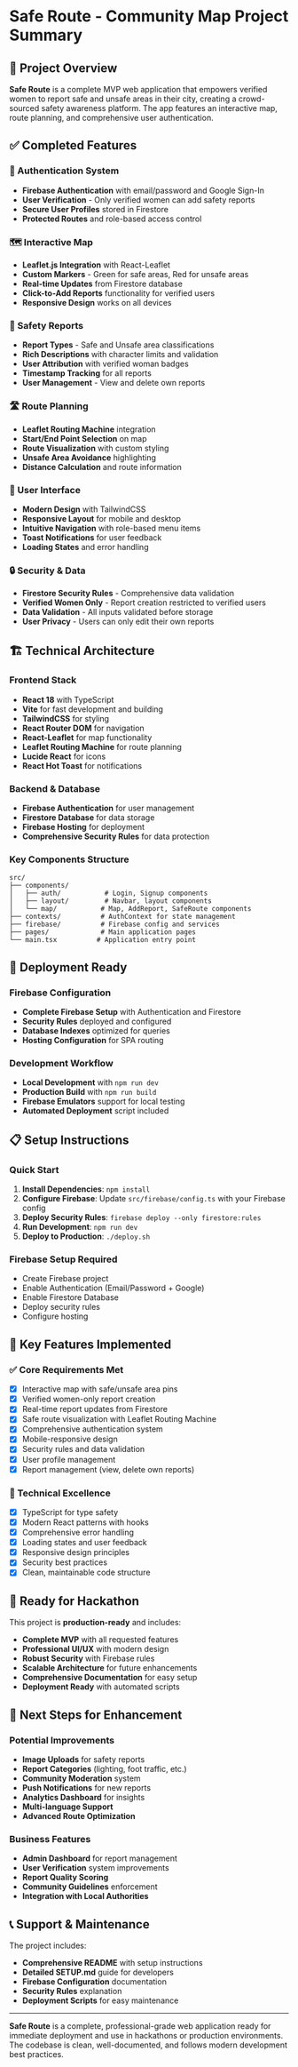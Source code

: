 # Safe Route - Community Map Project Summary

## 🎯 Project Overview

**Safe Route** is a complete MVP web application that empowers verified women to report safe and unsafe areas in their city, creating a crowd-sourced safety awareness platform. The app features an interactive map, route planning, and comprehensive user authentication.

## ✅ Completed Features

### 🔐 Authentication System
- **Firebase Authentication** with email/password and Google Sign-In
- **User Verification** - Only verified women can add safety reports
- **Secure User Profiles** stored in Firestore
- **Protected Routes** and role-based access control

### 🗺️ Interactive Map
- **Leaflet.js Integration** with React-Leaflet
- **Custom Markers** - Green for safe areas, Red for unsafe areas
- **Real-time Updates** from Firestore database
- **Click-to-Add Reports** functionality for verified users
- **Responsive Design** works on all devices

### 📍 Safety Reports
- **Report Types** - Safe and Unsafe area classifications
- **Rich Descriptions** with character limits and validation
- **User Attribution** with verified woman badges
- **Timestamp Tracking** for all reports
- **User Management** - View and delete own reports

### 🛣️ Route Planning
- **Leaflet Routing Machine** integration
- **Start/End Point Selection** on map
- **Route Visualization** with custom styling
- **Unsafe Area Avoidance** highlighting
- **Distance Calculation** and route information

### 🎨 User Interface
- **Modern Design** with TailwindCSS
- **Responsive Layout** for mobile and desktop
- **Intuitive Navigation** with role-based menu items
- **Toast Notifications** for user feedback
- **Loading States** and error handling

### 🔒 Security & Data
- **Firestore Security Rules** - Comprehensive data validation
- **Verified Women Only** - Report creation restricted to verified users
- **Data Validation** - All inputs validated before storage
- **User Privacy** - Users can only edit their own reports

## 🏗️ Technical Architecture

### Frontend Stack
- **React 18** with TypeScript
- **Vite** for fast development and building
- **TailwindCSS** for styling
- **React Router DOM** for navigation
- **React-Leaflet** for map functionality
- **Leaflet Routing Machine** for route planning
- **Lucide React** for icons
- **React Hot Toast** for notifications

### Backend & Database
- **Firebase Authentication** for user management
- **Firestore Database** for data storage
- **Firebase Hosting** for deployment
- **Comprehensive Security Rules** for data protection

### Key Components Structure
```
src/
├── components/
│   ├── auth/           # Login, Signup components
│   ├── layout/         # Navbar, layout components
│   └── map/           # Map, AddReport, SafeRoute components
├── contexts/          # AuthContext for state management
├── firebase/          # Firebase config and services
├── pages/             # Main application pages
└── main.tsx          # Application entry point
```

## 🚀 Deployment Ready

### Firebase Configuration
- **Complete Firebase Setup** with Authentication and Firestore
- **Security Rules** deployed and configured
- **Database Indexes** optimized for queries
- **Hosting Configuration** for SPA routing

### Development Workflow
- **Local Development** with `npm run dev`
- **Production Build** with `npm run build`
- **Firebase Emulators** support for local testing
- **Automated Deployment** script included

## 📋 Setup Instructions

### Quick Start
1. **Install Dependencies**: `npm install`
2. **Configure Firebase**: Update `src/firebase/config.ts` with your Firebase config
3. **Deploy Security Rules**: `firebase deploy --only firestore:rules`
4. **Run Development**: `npm run dev`
5. **Deploy to Production**: `./deploy.sh`

### Firebase Setup Required
- Create Firebase project
- Enable Authentication (Email/Password + Google)
- Enable Firestore Database
- Deploy security rules
- Configure hosting

## 🎯 Key Features Implemented

### ✅ Core Requirements Met
- [x] Interactive map with safe/unsafe area pins
- [x] Verified women-only report creation
- [x] Real-time report updates from Firestore
- [x] Safe route visualization with Leaflet Routing Machine
- [x] Comprehensive authentication system
- [x] Mobile-responsive design
- [x] Security rules and data validation
- [x] User profile management
- [x] Report management (view, delete own reports)

### 🔧 Technical Excellence
- [x] TypeScript for type safety
- [x] Modern React patterns with hooks
- [x] Comprehensive error handling
- [x] Loading states and user feedback
- [x] Responsive design principles
- [x] Security best practices
- [x] Clean, maintainable code structure

## 🌟 Ready for Hackathon

This project is **production-ready** and includes:

- **Complete MVP** with all requested features
- **Professional UI/UX** with modern design
- **Robust Security** with Firebase rules
- **Scalable Architecture** for future enhancements
- **Comprehensive Documentation** for easy setup
- **Deployment Ready** with automated scripts

## 🚀 Next Steps for Enhancement

### Potential Improvements
- **Image Uploads** for safety reports
- **Report Categories** (lighting, foot traffic, etc.)
- **Community Moderation** system
- **Push Notifications** for new reports
- **Analytics Dashboard** for insights
- **Multi-language Support**
- **Advanced Route Optimization**

### Business Features
- **Admin Dashboard** for report management
- **User Verification** system improvements
- **Report Quality Scoring**
- **Community Guidelines** enforcement
- **Integration with Local Authorities**

## 📞 Support & Maintenance

The project includes:
- **Comprehensive README** with setup instructions
- **Detailed SETUP.md** guide for developers
- **Firebase Configuration** documentation
- **Security Rules** explanation
- **Deployment Scripts** for easy maintenance

---

**Safe Route** is a complete, professional-grade web application ready for immediate deployment and use in hackathons or production environments. The codebase is clean, well-documented, and follows modern development best practices.


